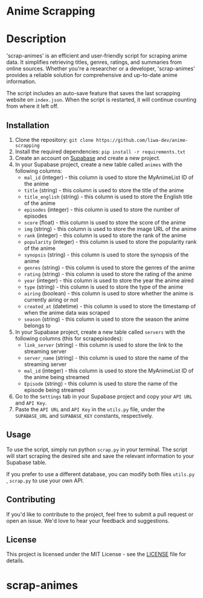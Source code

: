 ﻿# Anime Scrapping

# Description

'scrap-animes' is an efficient and user-friendly script for scraping anime data. It simplifies retrieving titles, genres, ratings, and summaries from online sources. Whether you're a researcher or a developer, 'scrap-animes' provides a reliable solution for comprehensive and up-to-date anime information.

The script includes an auto-save feature that saves the last scrapping website on `index.json`. When the script is restarted, it will continue counting from where it left off.

## Installation

1. Clone the repository: `git clone https://github.com/liwa-dev/anime-scrapping`
2. Install the required dependencies: `pip install -r requirements.txt`
3. Create an account on [Supabase](https://supabase.io/) and create a new project.
4. In your Supabase project, create a new table called `animes` with the following columns:
   * `mal_id` (integer) - this column is used to store the MyAnimeList ID of the anime
   * `title` (string) - this column is used to store the title of the anime
   * `title_english` (string) - this column is used to store the English title of the anime
   * `episodes` (integer) - this column is used to store the number of episodes
   * `score` (float) - this column is used to store the score of the anime
   * `img` (string) - this column is used to store the image URL of the anime
   * `rank` (integer) - this column is used to store the rank of the anime
   * `popularity` (integer) - this column is used to store the popularity rank of the anime
   * `synopsis` (string) - this column is used to store the synopsis of the anime
   * `genres` (string) - this column is used to store the genres of the anime
   * `rating` (string) - this column is used to store the rating of the anime
   * `year` (integer) - this column is used to store the year the anime aired
   * `type` (string) - this column is used to store the type of the anime
   * `airing` (boolean) - this column is used to store whether the anime is currently airing or not
   * `created_at` (datetime) - this column is used to store the timestamp of when the anime data was scraped
   * `season` (string) - this column is used to store the season the anime belongs to
5. In your Supabase project, create a new table called `servers` with the following columns (this for scrapepisodes):
   * `link_server` (string) - this column is used to store the link to the streaming server
   * `server_name` (string) - this column is used to store the name of the streaming server
   * `mal_id` (integer) - this column is used to store the MyAnimeList ID of the anime being streamed
   * `Episode` (string) - this column is used to store the name of the episode being streamed
6. Go to the `Settings` tab in your Supabase project and copy your `API URL` and `API Key`.
7. Paste the `API URL` and `API Key` in the `utils.py` file, under the `SUPABASE_URL` and `SUPABASE_KEY` constants, respectively.

## Usage

To use the script, simply run python `scrap.py` in your terminal. The script will start scraping the desired site and save the relevant information to your Supabase table.

If you prefer to use a different database, you can modify both files `utils.py` , `scrap.py` to use your own API.

## Contributing

If you'd like to contribute to the project, feel free to submit a pull request or open an issue. We'd love to hear your feedback and suggestions.

## License

This project is licensed under the MIT License - see the [LICENSE](LICENSE) file for details.
# scrap-animes
